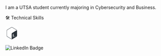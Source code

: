 I am a UTSA student currently majoring in Cybersecurity and Business.

:hammer_and_wrench: Technical Skills
<div>
  <img src="https://github.com/devicons/devicon/blob/master/icons/bash/bash-plain.svg" title="Bash" alt="bash" width="40" height="40"/>&nbsp;
</div>
<p> </p>
<div id="badges">
  <a ="I'm excited to start my learning career in Cyber">
    <img src="https://img.shields.io/badge/LinkedIn-blue?style=for-the-badge&logo=linkedin&logoColor=white" alt="LinkedIn Badge"/>
  </div>

